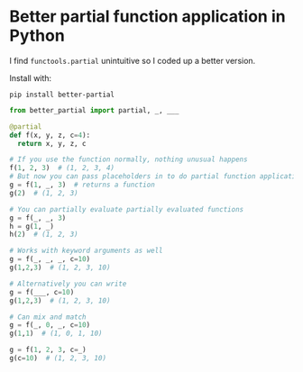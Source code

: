 # Better partial function application in Python

I find `functools.partial` unintuitive so I coded up a better version.

Install with:

```
pip install better-partial
```

```python
from better_partial import partial, _, ___

@partial
def f(x, y, z, c=4):
  return x, y, z, c

# If you use the function normally, nothing unusual happens
f(1, 2, 3)  # (1, 2, 3, 4)
# But now you can pass placeholders in to do partial function application!
g = f(1, _, 3)  # returns a function
g(2)  # (1, 2, 3)

# You can partially evaluate partially evaluated functions
g = f(_, _, 3)
h = g(1, _)
h(2)  # (1, 2, 3)

# Works with keyword arguments as well
g = f(_, _, _, c=10)
g(1,2,3)  # (1, 2, 3, 10)

# Alternatively you can write
g = f(___, c=10)
g(1,2,3)  # (1, 2, 3, 10)

# Can mix and match
g = f(_, 0, _, c=10)
g(1,1)  # (1, 0, 1, 10)

g = f(1, 2, 3, c=_)
g(c=10)  # (1, 2, 3, 10)
```
